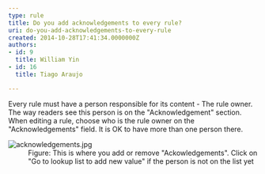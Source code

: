 ```yaml
---
type: rule
title: Do you add acknowledgements to every rule?
uri: do-you-add-acknowledgements-to-every-rule
created: 2014-10-28T17:41:34.0000000Z
authors:
- id: 9
  title: William Yin
- id: 16
  title: Tiago Araujo

---
```


 Every rule must have a person responsible for its content - The rule owner. The way readers see this person is on the "Acknowledgement" section. 
​When editing a rule, choose who is the rule owner on the "Acknowledgements" field. It is OK to have more than one person there.
<dl class="image"><dt><img src="/Communication/Rules-to-Better-Adding-Rules/PublishingImages/Pages/add-acknowledgements-to-rules/acknowledgements.jpg" alt="acknowledgements.jpg">​</dt><dd>Figure&#58; This is where you add or remove &quot;Ackowledgements&quot;. Click on &quot;Go to lookup list to add new value​&quot; if the person is not on the list yet</dd></dl>
